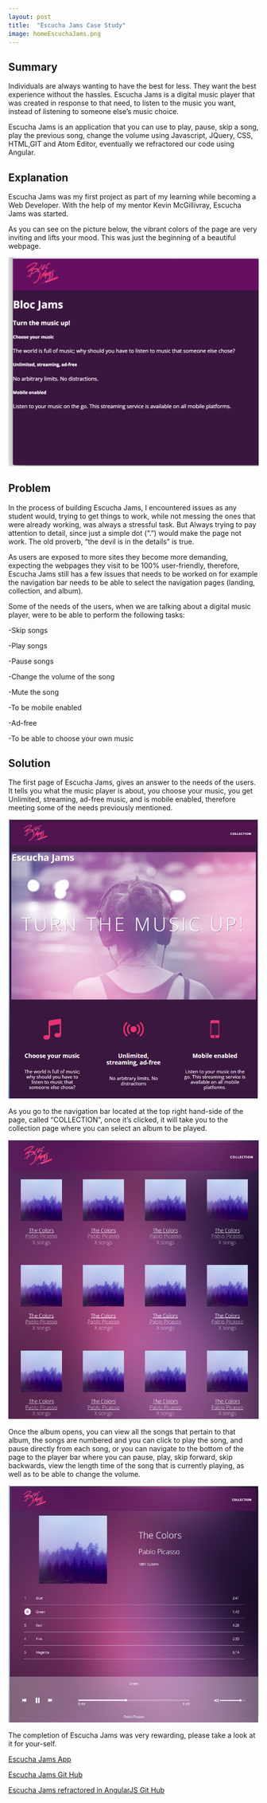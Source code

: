 ```yaml
---
layout: post
title:  "Escucha Jams Case Study"
image: homeEscuchaJams.png
---
```


## Summary
Individuals are always wanting to have the best for less.
They want the best experience without the hassles.
Escucha Jams is a digital music player that was created in response to that need,
to listen to the music you want, instead of listening to someone else’s
music choice.

Escucha Jams is an application that you can use to play, pause, skip a song,
play the previous song, change the volume using Javascript, JQuery, CSS, HTML,GIT
and Atom Editor, eventually we refractored our code using Angular.

## Explanation
Escucha Jams was my first project as part of my learning while becoming a Web Developer.
With the help of my mentor Kevin McGillivray, Escucha Jams was started.

As you can see on the picture below, the vibrant colors of the page
are very inviting and lifts your mood. This was just the beginning of a
beautiful webpage.

![Escucha Jams ](/images/navbar_styled-ready.png)

## Problem
In the process of building Escucha Jams, I encountered issues as any student would,
trying to get things to work, while not messing the ones that were already working,
was always a stressful task. But Always trying to pay attention to detail,
since just a simple dot (“.”) would make the page not work.
The old proverb, “the devil is in the details” is true.

As users are exposed to more sites they become more demanding, expecting the webpages
they visit to be 100% user-friendly, therefore, Escucha Jams still has a few issues
that needs to be worked on for example the navigation bar needs to be
able to select the navigation pages (landing, collection, and album).

Some of the needs of the users, when we are talking about a digital music player,
were to be able to perform the following tasks:

-Skip songs

-Play songs

-Pause songs

-Change the volume of the song

-Mute the song

-To be mobile enabled

-Ad-free

-To be able to choose your own music

## Solution
The first page of Escucha Jams, gives an answer to the needs of the users.
It tells you what the music player is about, you choose your music,
you get Unlimited, streaming, ad-free music, and is mobile enabled,
therefore meeting some of the needs previously mentioned.

![Escucha Jams](/images/homeEscuchaJams.png)

As you go to the navigation bar located at the top right hand-side of the page,
called “COLLECTION”, once it’s clicked,  it will take you to the collection
page where you can select an album to be played.

![Collection](/images/collectionReady.png)

Once the album opens, you can view all the songs that pertain to that album,
the songs are numbered and you can click to play the song,
and pause directly from each song, or you can navigate to the bottom
of the page to the player bar where you can pause, play, skip forward,
skip backwards, view the length time of the song that is currently playing,
as well as to be able to change the volume.

![Album](/images/album3Ready.png)

The completion of Escucha Jams was very rewarding, please take a look at it for your-self.

[Escucha Jams App](http://ehayes-escucha-jams.netlify.com/)

[Escucha Jams Git Hub](https://github.com/ednahayes/bloc-jams)

[Escucha Jams refractored in AngularJS Git Hub](https://github.com/ednahayes/bloc-jams-angular)
